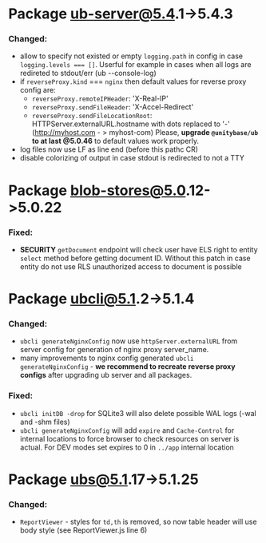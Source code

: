 #  Package ub-server@5.4.1->5.4.3
### Changed:
 - allow to specify not existed or empty `logging.path` in config in case `logging.levels === []`.
 Userful for example in cases when all logs are redireted to stdout/err (ub --console-log)
- if `reverseProxy.kind` === `nginx` then default values for reverse proxy config are:
    - `reverseProxy.remoteIPHeader`: 'X-Real-IP'
    - `reverseProxy.sendFileHeader`: 'X-Accel-Redirect'
    - `reverseProxy.sendFileLocationRoot`: HTTPServer.externalURL.hostname with dots replaced to '-' (http://myhost.com - > myhost-com)
  Please, **upgrade `@unitybase/ub` to at last @5.0.46** to default values work properly.
 - log files now use LF as line end (before this pathc CR)
 - disable colorizing of output in case stdout is redirected to not a TTY

#  Package blob-stores@5.0.12->5.0.22
### Fixed:
 - **SECURITY** `getDocument` endpoint will check user have ELS right to entity `select` method before getting document ID.
 Without this patch in case entity do not use RLS unauthorized access to document is possible      

#  Package ubcli@5.1.2->5.1.4
### Changed:
 - `ubcli generateNginxConfig` now use `httpServer.externalURL` from server config for
 generation of nginx proxy server_name.
  - many improvements to nginx config generated `ubcli generateNginxConfig` - 
  **we recommend to recreate reverse proxy configs** after upgrading ub server and all packages.
### Fixed:
 - `ubcli initDB -drop` for SQLite3 will also delete possible WAL logs (-wal and -shm files)
 - `ubcli generateNginxConfig` will add `expire` and `Cache-Control` for
  internal locations to force browser to check resources on server is actual. For DEV modes
  set expires to 0 in `../app` internal location

#  Package ubs@5.1.17->5.1.25
### Changed:
 - `ReportViewer` - styles for `td,th` is removed, so now table header will use body style (see ReportViewer.js line 6)